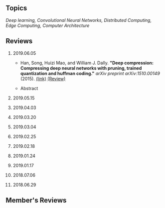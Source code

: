 ## Topics
*Deep learning, Convolutional Neural Networks, Distributed Computing, Edge Computing, Computer Architecture*

## Reviews
1. 2019.06.05

    * Han, Song, Huizi Mao, and William J. Dally. **"Deep compression: Compressing deep neural networks with pruning, trained quantization and huffman coding."** *arXiv preprint arXiv:1510.00149* (2015). [(link)](https://arxiv.org/abs/1510.00149) [(Review)](https://github.com/junyoung1992/junyoung1992.github.io/raw/master/review/slide/Review_190605.pdf)
    
    * Abstract
    
1. 2019.05.15
1. 2019.04.03
1. 2019.03.20
1. 2019.03.04
1. 2019.02.25
1. 2019.02.18
1. 2019.01.24
1. 2019.01.17
1. 2018.07.06
1. 2018.06.29

## Member's Reviews
